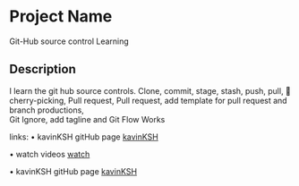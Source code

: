 # Project Name
Git-Hub source control Learning

## Description
 I learn the git hub source controls.
 Clone, commit, stage, stash, push, pull,
 🍒 cherry-picking, Pull request,
 Pull request, add template for pull request and branch productions,  
 Git Ignore, add tagline and Git Flow Works  


links:
• kavinKSH gitHub page [kavinKSH](https://github.com/kavinKSH)

• watch videos [watch](https://www.youtube.com/watch?v=a7l3x8vthBQ&list=PLwvDm4VfkdpiALKk34l9mUS2f4mdJPvXq&index=13)

• kavinKSH gitHub page [kavinKSH](https://github.com/kavinKSH)

